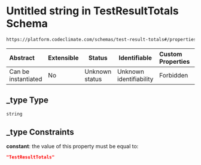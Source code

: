 # Untitled string in TestResultTotals Schema

```txt
https://platform.codeclimate.com/schemas/test-result-totals#/properties/_type
```




| Abstract            | Extensible | Status         | Identifiable            | Custom Properties | Additional Properties | Access Restrictions | Defined In                                                                                               |
| :------------------ | ---------- | -------------- | ----------------------- | :---------------- | --------------------- | ------------------- | -------------------------------------------------------------------------------------------------------- |
| Can be instantiated | No         | Unknown status | Unknown identifiability | Forbidden         | Allowed               | none                | [TestResultTotals.schema.json\*](../../spec/schemas/TestResultTotals.schema.json "open original schema") |

## \_type Type

`string`

## \_type Constraints

**constant**: the value of this property must be equal to:

```json
"TestResultTotals"
```
